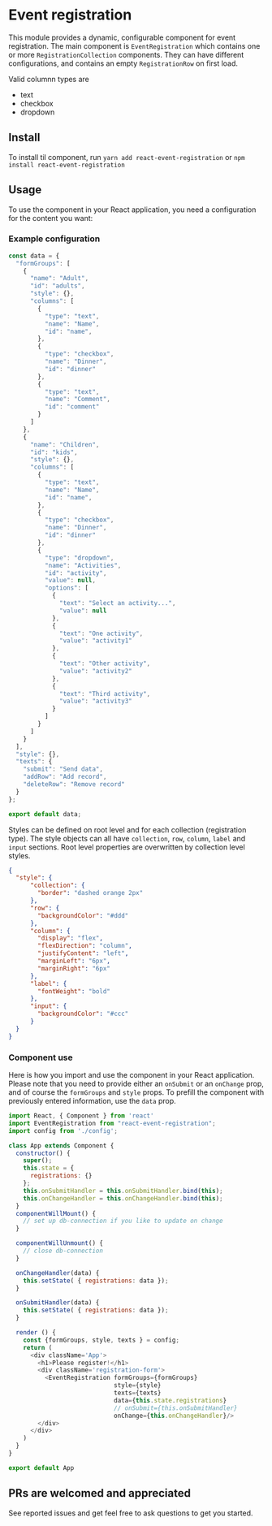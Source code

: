 # Event registration 

This module provides a dynamic, configurable component for event registration. The main component is `EventRegistration` which contains one or more `RegistrationCollection` components. They can have different configurations, and contains an empty `RegistrationRow` on first load.

Valid columnn types are
* text
* checkbox
* dropdown

## Install

To install til component, run `yarn add react-event-registration` or `npm install react-event-registration`

## Usage

To use the component in your React application, you need a configuration for the content you want: 

### Example configuration
```javascript
const data = {
  "formGroups": [
    {
      "name": "Adult",
      "id": "adults",
      "style": {},
      "columns": [
        {
          "type": "text",
          "name": "Name",
          "id": "name",
        },
        {
          "type": "checkbox",
          "name": "Dinner",
          "id": "dinner"
        },
        {
          "type": "text",
          "name": "Comment",
          "id": "comment"
        }
      ]
    },
    {
      "name": "Children",
      "id": "kids",
      "style": {},
      "columns": [
        {
          "type": "text",
          "name": "Name",
          "id": "name",
        },
        {
          "type": "checkbox",
          "name": "Dinner",
          "id": "dinner"
        },
        {
          "type": "dropdown",
          "name": "Activities",
          "id": "activity",
          "value": null,
          "options": [
            {
              "text": "Select an activity...",
              "value": null
            },
            {
              "text": "One activity",
              "value": "activity1"
            },
            {
              "text": "Other activity",
              "value": "activity2"
            },
            {
              "text": "Third activity",
              "value": "activity3"
            }
          ]
        }
      ]
    }
  ],
  "style": {},
  "texts": {
    "submit": "Send data",
    "addRow": "Add record",
    "deleteRow": "Remove record"
  }
};

export default data;
```

Styles can be defined on root level and for each collection (registration type). The style objects can all have `collection`, `row`, `column`, `label` and `input` sections. Root level properties are overwritten by collection level styles.
```json
{
  "style": {
      "collection": {
        "border": "dashed orange 2px"
      },
      "row": {
        "backgroundColor": "#ddd"
      },
      "column": {
        "display": "flex",
        "flexDirection": "column",
        "justifyContent": "left",
        "marginLeft": "6px",
        "marginRight": "6px"
      },
      "label": {
        "fontWeight": "bold"
      },
      "input": {
        "backgroundColor": "#ccc"
      }
  }
}
```

### Component use

Here is how you import and use the component in your React application. Please note that you need to provide either an `onSubmit` or an `onChange` prop, and of course the `formGroups` and `style` props. To prefill the component with previously entered information, use the `data` prop.

```javascript
import React, { Component } from 'react'
import EventRegistration from "react-event-registration";
import config from './config';

class App extends Component {
  constructor() {
    super();
    this.state = {
      registrations: {}
    };
    this.onSubmitHandler = this.onSubmitHandler.bind(this);
    this.onChangeHandler = this.onChangeHandler.bind(this);
  }
  componentWillMount() {
    // set up db-connection if you like to update on change
  }

  componentWillUnmount() {
    // close db-connection
  }

  onChangeHandler(data) {
    this.setState( { registrations: data });
  }

  onSubmitHandler(data) {
    this.setState( { registrations: data });
  }

  render () {
    const {formGroups, style, texts } = config;
    return (
      <div className='App'>
        <h1>Please register!</h1>
        <div className='registration-form'>
          <EventRegistration formGroups={formGroups}
                             style={style}
                             texts={texts}
                             data={this.state.registrations}
                             // onSubmit={this.onSubmitHandler}
                             onChange={this.onChangeHandler}/>
        </div>
      </div>
    )
  }
}

export default App
```


## PRs are welcomed and appreciated
See reported issues and get feel free to ask questions to get you started.
